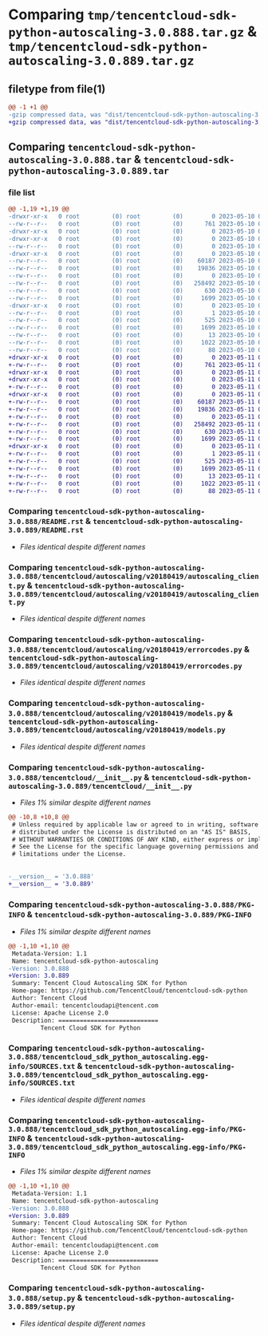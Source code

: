 # Comparing `tmp/tencentcloud-sdk-python-autoscaling-3.0.888.tar.gz` & `tmp/tencentcloud-sdk-python-autoscaling-3.0.889.tar.gz`

## filetype from file(1)

```diff
@@ -1 +1 @@
-gzip compressed data, was "dist/tencentcloud-sdk-python-autoscaling-3.0.888.tar", last modified: Wed May 10 01:48:15 2023, max compression
+gzip compressed data, was "dist/tencentcloud-sdk-python-autoscaling-3.0.889.tar", last modified: Thu May 11 02:18:28 2023, max compression
```

## Comparing `tencentcloud-sdk-python-autoscaling-3.0.888.tar` & `tencentcloud-sdk-python-autoscaling-3.0.889.tar`

### file list

```diff
@@ -1,19 +1,19 @@
-drwxr-xr-x   0 root         (0) root         (0)        0 2023-05-10 01:48:15.000000 tencentcloud-sdk-python-autoscaling-3.0.888/
--rw-r--r--   0 root         (0) root         (0)      761 2023-05-10 01:48:15.000000 tencentcloud-sdk-python-autoscaling-3.0.888/README.rst
-drwxr-xr-x   0 root         (0) root         (0)        0 2023-05-10 01:48:15.000000 tencentcloud-sdk-python-autoscaling-3.0.888/tencentcloud/
-drwxr-xr-x   0 root         (0) root         (0)        0 2023-05-10 01:48:15.000000 tencentcloud-sdk-python-autoscaling-3.0.888/tencentcloud/autoscaling/
--rw-r--r--   0 root         (0) root         (0)        0 2023-05-10 01:48:15.000000 tencentcloud-sdk-python-autoscaling-3.0.888/tencentcloud/autoscaling/__init__.py
-drwxr-xr-x   0 root         (0) root         (0)        0 2023-05-10 01:48:15.000000 tencentcloud-sdk-python-autoscaling-3.0.888/tencentcloud/autoscaling/v20180419/
--rw-r--r--   0 root         (0) root         (0)    60187 2023-05-10 01:48:15.000000 tencentcloud-sdk-python-autoscaling-3.0.888/tencentcloud/autoscaling/v20180419/autoscaling_client.py
--rw-r--r--   0 root         (0) root         (0)    19836 2023-05-10 01:48:15.000000 tencentcloud-sdk-python-autoscaling-3.0.888/tencentcloud/autoscaling/v20180419/errorcodes.py
--rw-r--r--   0 root         (0) root         (0)        0 2023-05-10 01:48:15.000000 tencentcloud-sdk-python-autoscaling-3.0.888/tencentcloud/autoscaling/v20180419/__init__.py
--rw-r--r--   0 root         (0) root         (0)   258492 2023-05-10 01:48:15.000000 tencentcloud-sdk-python-autoscaling-3.0.888/tencentcloud/autoscaling/v20180419/models.py
--rw-r--r--   0 root         (0) root         (0)      630 2023-05-10 01:48:15.000000 tencentcloud-sdk-python-autoscaling-3.0.888/tencentcloud/__init__.py
--rw-r--r--   0 root         (0) root         (0)     1699 2023-05-10 01:48:15.000000 tencentcloud-sdk-python-autoscaling-3.0.888/PKG-INFO
-drwxr-xr-x   0 root         (0) root         (0)        0 2023-05-10 01:48:15.000000 tencentcloud-sdk-python-autoscaling-3.0.888/tencentcloud_sdk_python_autoscaling.egg-info/
--rw-r--r--   0 root         (0) root         (0)        1 2023-05-10 01:48:15.000000 tencentcloud-sdk-python-autoscaling-3.0.888/tencentcloud_sdk_python_autoscaling.egg-info/dependency_links.txt
--rw-r--r--   0 root         (0) root         (0)      525 2023-05-10 01:48:15.000000 tencentcloud-sdk-python-autoscaling-3.0.888/tencentcloud_sdk_python_autoscaling.egg-info/SOURCES.txt
--rw-r--r--   0 root         (0) root         (0)     1699 2023-05-10 01:48:15.000000 tencentcloud-sdk-python-autoscaling-3.0.888/tencentcloud_sdk_python_autoscaling.egg-info/PKG-INFO
--rw-r--r--   0 root         (0) root         (0)       13 2023-05-10 01:48:15.000000 tencentcloud-sdk-python-autoscaling-3.0.888/tencentcloud_sdk_python_autoscaling.egg-info/top_level.txt
--rw-r--r--   0 root         (0) root         (0)     1022 2023-05-10 01:48:15.000000 tencentcloud-sdk-python-autoscaling-3.0.888/setup.py
--rw-r--r--   0 root         (0) root         (0)       88 2023-05-10 01:48:15.000000 tencentcloud-sdk-python-autoscaling-3.0.888/setup.cfg
+drwxr-xr-x   0 root         (0) root         (0)        0 2023-05-11 02:18:28.000000 tencentcloud-sdk-python-autoscaling-3.0.889/
+-rw-r--r--   0 root         (0) root         (0)      761 2023-05-11 02:18:28.000000 tencentcloud-sdk-python-autoscaling-3.0.889/README.rst
+drwxr-xr-x   0 root         (0) root         (0)        0 2023-05-11 02:18:28.000000 tencentcloud-sdk-python-autoscaling-3.0.889/tencentcloud/
+drwxr-xr-x   0 root         (0) root         (0)        0 2023-05-11 02:18:28.000000 tencentcloud-sdk-python-autoscaling-3.0.889/tencentcloud/autoscaling/
+-rw-r--r--   0 root         (0) root         (0)        0 2023-05-11 02:18:28.000000 tencentcloud-sdk-python-autoscaling-3.0.889/tencentcloud/autoscaling/__init__.py
+drwxr-xr-x   0 root         (0) root         (0)        0 2023-05-11 02:18:28.000000 tencentcloud-sdk-python-autoscaling-3.0.889/tencentcloud/autoscaling/v20180419/
+-rw-r--r--   0 root         (0) root         (0)    60187 2023-05-11 02:18:28.000000 tencentcloud-sdk-python-autoscaling-3.0.889/tencentcloud/autoscaling/v20180419/autoscaling_client.py
+-rw-r--r--   0 root         (0) root         (0)    19836 2023-05-11 02:18:28.000000 tencentcloud-sdk-python-autoscaling-3.0.889/tencentcloud/autoscaling/v20180419/errorcodes.py
+-rw-r--r--   0 root         (0) root         (0)        0 2023-05-11 02:18:28.000000 tencentcloud-sdk-python-autoscaling-3.0.889/tencentcloud/autoscaling/v20180419/__init__.py
+-rw-r--r--   0 root         (0) root         (0)   258492 2023-05-11 02:18:28.000000 tencentcloud-sdk-python-autoscaling-3.0.889/tencentcloud/autoscaling/v20180419/models.py
+-rw-r--r--   0 root         (0) root         (0)      630 2023-05-11 02:18:28.000000 tencentcloud-sdk-python-autoscaling-3.0.889/tencentcloud/__init__.py
+-rw-r--r--   0 root         (0) root         (0)     1699 2023-05-11 02:18:28.000000 tencentcloud-sdk-python-autoscaling-3.0.889/PKG-INFO
+drwxr-xr-x   0 root         (0) root         (0)        0 2023-05-11 02:18:28.000000 tencentcloud-sdk-python-autoscaling-3.0.889/tencentcloud_sdk_python_autoscaling.egg-info/
+-rw-r--r--   0 root         (0) root         (0)        1 2023-05-11 02:18:28.000000 tencentcloud-sdk-python-autoscaling-3.0.889/tencentcloud_sdk_python_autoscaling.egg-info/dependency_links.txt
+-rw-r--r--   0 root         (0) root         (0)      525 2023-05-11 02:18:28.000000 tencentcloud-sdk-python-autoscaling-3.0.889/tencentcloud_sdk_python_autoscaling.egg-info/SOURCES.txt
+-rw-r--r--   0 root         (0) root         (0)     1699 2023-05-11 02:18:28.000000 tencentcloud-sdk-python-autoscaling-3.0.889/tencentcloud_sdk_python_autoscaling.egg-info/PKG-INFO
+-rw-r--r--   0 root         (0) root         (0)       13 2023-05-11 02:18:28.000000 tencentcloud-sdk-python-autoscaling-3.0.889/tencentcloud_sdk_python_autoscaling.egg-info/top_level.txt
+-rw-r--r--   0 root         (0) root         (0)     1022 2023-05-11 02:18:28.000000 tencentcloud-sdk-python-autoscaling-3.0.889/setup.py
+-rw-r--r--   0 root         (0) root         (0)       88 2023-05-11 02:18:28.000000 tencentcloud-sdk-python-autoscaling-3.0.889/setup.cfg
```

### Comparing `tencentcloud-sdk-python-autoscaling-3.0.888/README.rst` & `tencentcloud-sdk-python-autoscaling-3.0.889/README.rst`

 * *Files identical despite different names*

### Comparing `tencentcloud-sdk-python-autoscaling-3.0.888/tencentcloud/autoscaling/v20180419/autoscaling_client.py` & `tencentcloud-sdk-python-autoscaling-3.0.889/tencentcloud/autoscaling/v20180419/autoscaling_client.py`

 * *Files identical despite different names*

### Comparing `tencentcloud-sdk-python-autoscaling-3.0.888/tencentcloud/autoscaling/v20180419/errorcodes.py` & `tencentcloud-sdk-python-autoscaling-3.0.889/tencentcloud/autoscaling/v20180419/errorcodes.py`

 * *Files identical despite different names*

### Comparing `tencentcloud-sdk-python-autoscaling-3.0.888/tencentcloud/autoscaling/v20180419/models.py` & `tencentcloud-sdk-python-autoscaling-3.0.889/tencentcloud/autoscaling/v20180419/models.py`

 * *Files identical despite different names*

### Comparing `tencentcloud-sdk-python-autoscaling-3.0.888/tencentcloud/__init__.py` & `tencentcloud-sdk-python-autoscaling-3.0.889/tencentcloud/__init__.py`

 * *Files 1% similar despite different names*

```diff
@@ -10,8 +10,8 @@
 # Unless required by applicable law or agreed to in writing, software
 # distributed under the License is distributed on an "AS IS" BASIS,
 # WITHOUT WARRANTIES OR CONDITIONS OF ANY KIND, either express or implied.
 # See the License for the specific language governing permissions and
 # limitations under the License.
 
 
-__version__ = '3.0.888'
+__version__ = '3.0.889'
```

### Comparing `tencentcloud-sdk-python-autoscaling-3.0.888/PKG-INFO` & `tencentcloud-sdk-python-autoscaling-3.0.889/PKG-INFO`

 * *Files 1% similar despite different names*

```diff
@@ -1,10 +1,10 @@
 Metadata-Version: 1.1
 Name: tencentcloud-sdk-python-autoscaling
-Version: 3.0.888
+Version: 3.0.889
 Summary: Tencent Cloud Autoscaling SDK for Python
 Home-page: https://github.com/TencentCloud/tencentcloud-sdk-python
 Author: Tencent Cloud
 Author-email: tencentcloudapi@tencent.com
 License: Apache License 2.0
 Description: ============================
         Tencent Cloud SDK for Python
```

### Comparing `tencentcloud-sdk-python-autoscaling-3.0.888/tencentcloud_sdk_python_autoscaling.egg-info/SOURCES.txt` & `tencentcloud-sdk-python-autoscaling-3.0.889/tencentcloud_sdk_python_autoscaling.egg-info/SOURCES.txt`

 * *Files identical despite different names*

### Comparing `tencentcloud-sdk-python-autoscaling-3.0.888/tencentcloud_sdk_python_autoscaling.egg-info/PKG-INFO` & `tencentcloud-sdk-python-autoscaling-3.0.889/tencentcloud_sdk_python_autoscaling.egg-info/PKG-INFO`

 * *Files 1% similar despite different names*

```diff
@@ -1,10 +1,10 @@
 Metadata-Version: 1.1
 Name: tencentcloud-sdk-python-autoscaling
-Version: 3.0.888
+Version: 3.0.889
 Summary: Tencent Cloud Autoscaling SDK for Python
 Home-page: https://github.com/TencentCloud/tencentcloud-sdk-python
 Author: Tencent Cloud
 Author-email: tencentcloudapi@tencent.com
 License: Apache License 2.0
 Description: ============================
         Tencent Cloud SDK for Python
```

### Comparing `tencentcloud-sdk-python-autoscaling-3.0.888/setup.py` & `tencentcloud-sdk-python-autoscaling-3.0.889/setup.py`

 * *Files identical despite different names*

